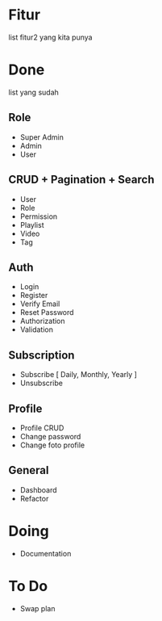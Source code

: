 # Fitur
list fitur2 yang kita punya

# Done
list yang sudah
## Role
- Super Admin
- Admin
- User

## CRUD + Pagination + Search
- User
- Role
- Permission
- Playlist
- Video
- Tag

## Auth
- Login
- Register
- Verify Email
- Reset Password
- Authorization
- Validation

## Subscription
- Subscribe [ Daily, Monthly, Yearly ]
- Unsubscribe

## Profile
- Profile CRUD
- Change password
- Change foto profile

## General
- Dashboard
- Refactor

# Doing
- Documentation

# To Do
- Swap plan
